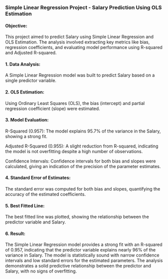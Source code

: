 ### Simple Linear Regression Project - Salary Prediction Using OLS Estimation
#### Objective:
This project aimed to predict Salary using Simple Linear Regression and OLS Estimation. The analysis involved extracting key metrics like bias, regression coefficients, and evaluating model performance using R-squared and Adjusted R-squared.
#### 1. Data Analysis:
A Simple Linear Regression model was built to predict Salary based on a single predictor variable.
#### 2. OLS Estimation:
Using Ordinary Least Squares (OLS), the bias (intercept) and partial regression coefficient (slope) were estimated.
#### 3. Model Evaluation:
R-Squared (0.957): The model explains 95.7% of the variance in the Salary, showing a strong fit.

Adjusted R-Squared (0.955): A slight reduction from R-squared, indicating the model is not overfitting despite a high number of observations.

Confidence Intervals: Confidence intervals for both bias and slopes were calculated, giving an indication of the precision of the parameter estimates.
#### 4. Standard Error of Estimates:
The standard error was computed for both bias and slopes, quantifying the accuracy of the estimated coefficients.
#### 5. Best Fitted Line:
The best fitted line was plotted, showing the relationship between the predictor variable and Salary.
#### 6. Result: 
The Simple Linear Regression model provides a strong fit with an R-squared of 0.957, indicating that the predictor variable explains nearly 96% of the variance in Salary. The model is statistically sound with narrow confidence intervals and low standard errors for the estimated parameters. The analysis demonstrates a solid predictive relationship between the predictor and Salary, with no signs of overfitting.
